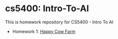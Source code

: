 # cs5400: Intro-To-AI
This is homework repository for CS5400 -  Intro To AI

<ul>
  <li>Homework 1: <a href="/hw1">Happy Cow Farm</a></li>
  
</ul>
